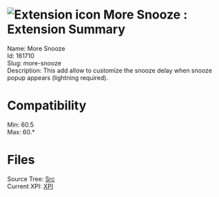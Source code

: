 # ![Extension icon](https://addons.thunderbird.net/user-media/addon_icons/161/161710-64.png?modified=1537906785) More Snooze : Extension Summary

Name: More Snooze  
Id: 161710  
Slug: more-snooze  
Description: This add allow to customize the snooze delay when snooze popup appears (lightning required).
  

# Compatibility
Min: 60.5  
Max: 60.*  

# Files

Source Tree: [Src](C:/Dev/Thunderbird/ThunderKdB/xall/xOther/161710-more-snooze/src)  
Current XPI: [XPI](C:/Dev/Thunderbird/ThunderKdB/xall/xOther/161710-more-snooze/xpi)  



